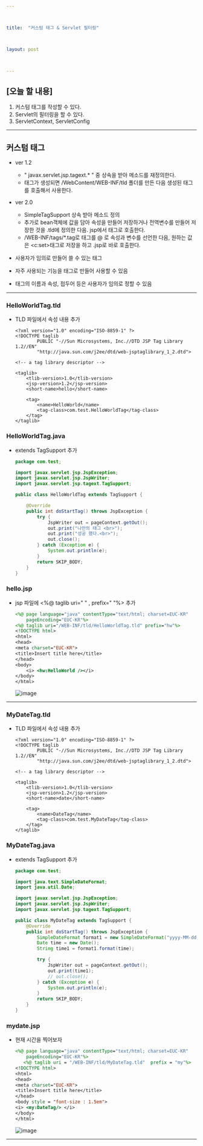 ```yaml
---



title:  "커스텀 태그 & Servlet 필터링"



layout: post



---
```



## [오늘 할 내용]
1. 커스텀 태그를 작성할 수 있다.
2. Servlet의 필터링을 할 수 있다.
3. ServletContext, ServletConfig

***

## 커스텀 태그
- ver 1.2
	- " javax.servlet.jsp.tagext.* " 중 상속을 받아 메소드를 재정의한다.
	- 태그가 생성되면 /WebContent/WEB-INF/tld 폴더를 만든 다음 생성된 태그를 호출해서 사용한다.
- ver 2.0
	- SimpleTagSupport 상속 받아 메소드 정의
	- 추가로 bean객체에 값을 담아 속성을 만들어 저장하거나 전역변수를 만들어 저장한 것을 .tld에 정의한 다음. jsp에서 태그로 호출한다.
	- /WEB-INF/tags/*.tag로 태그를 @ 로 속성과 변수를 선언한 다음, 원하는 값은 <c:set>태그로 저장을 하고 .jsp로 바로 호출한다.

- 사용자가 임의로 만들어 쓸 수 있는 태그
- 자주 사용되는 기능을 태그로 만들어 사용할 수 있음
- 태그의 이름과 속성, 접두어 등은 사용자가 임의로 정할 수 있음

***

### HelloWorldTag.tld
-  TLD 파일에서 속성 내용 추가

    ~~~ tld
    <?xml version="1.0" encoding="ISO-8859-1" ?>
    <!DOCTYPE taglib
            PUBLIC "-//Sun Microsystems, Inc.//DTD JSP Tag Library 1.2//EN"
            "http://java.sun.com/j2ee/dtd/web-jsptaglibrary_1_2.dtd">

    <!-- a tag library descriptor -->

    <taglib>
        <tlib-version>1.0</tlib-version>
        <jsp-version>1.2</jsp-version>
        <short-name>hello</short-name>

        <tag>
            <name>HelloWorld</name>
            <tag-class>com.test.HelloWorldTag</tag-class>
        </tag>
    </taglib>
    ~~~

### HelloWorldTag.java
- extends TagSupport 추가

    ~~~ java
    package com.test;

    import javax.servlet.jsp.JspException;
    import javax.servlet.jsp.JspWriter;
    import javax.servlet.jsp.tagext.TagSupport;

    public class HelloWorldTag extends TagSupport {

        @Override
        public int doStartTag() throws JspException {
            try {
                JspWriter out = pageContext.getOut();
                out.print("나만의 태그 <br>");
                out.print("성공 했다.<br>");
                out.close();
            } catch (Exception e) {
                System.out.println(e);
            }
            return SKIP_BODY;
        }
    }
    ~~~

### hello.jsp
- jsp 파일에 <%@ taglib uri=" " , prefix=" "%> 추가

    ~~~ jsp
    <%@ page language="java" contentType="text/html; charset=EUC-KR"
        pageEncoding="EUC-KR"%>
    <%@ taglib uri="/WEB-INF/tld/HelloWorldTag.tld" prefix="hw"%>
    <!DOCTYPE html>
    <html>
    <head>
    <meta charset="EUC-KR">
    <title>Insert title here</title>
    </head>
    <body>
        <i> <hw:HelloWorld /></i>
    </body>
    </html>
    ~~~

	![image](https://user-images.githubusercontent.com/52989294/87240575-8fad8780-c455-11ea-9b57-e2e9cfc9d837.png)

***

### MyDateTag.tld
-  TLD 파일에서 속성 내용 추가

    ~~~ tld
    <?xml version="1.0" encoding="ISO-8859-1" ?>
    <!DOCTYPE taglib
            PUBLIC "-//Sun Microsystems, Inc.//DTD JSP Tag Library 1.2//EN"
            "http://java.sun.com/j2ee/dtd/web-jsptaglibrary_1_2.dtd">

    <!-- a tag library descriptor -->

    <taglib>
        <tlib-version>1.0</tlib-version>
        <jsp-version>1.2</jsp-version>
        <short-name>date</short-name>

        <tag>
            <name>DateTag</name>
            <tag-class>com.test.MyDateTag</tag-class>
        </tag>
    </taglib>
    ~~~

### MyDateTag.java
- extends TagSupport 추가

    ~~~ java
    package com.test;

    import java.text.SimpleDateFormat;
    import java.util.Date;

    import javax.servlet.jsp.JspException;
    import javax.servlet.jsp.JspWriter;
    import javax.servlet.jsp.tagext.TagSupport;

    public class MyDateTag extends TagSupport {
        @Override
        public int doStartTag() throws JspException {
            SimpleDateFormat format1 = new SimpleDateFormat("yyyy-MM-dd HH:mm:ss");
            Date time = new Date();
            String time1 = format1.format(time);

            try {
                JspWriter out = pageContext.getOut();
                out.print(time1);
                // out.close();
            } catch (Exception e) {
                System.out.println(e);
            }
            return SKIP_BODY;
        }
    }
    ~~~

### mydate.jsp
- 현재 시간을 찍어보자

    ~~~ jsp
    <%@ page language="java" contentType="text/html; charset=EUC-KR"
        pageEncoding="EUC-KR"%>
       <%@ taglib uri = "/WEB-INF/tld/MyDateTag.tld"  prefix = "my"%>
    <!DOCTYPE html>
    <html>
    <head>
    <meta charset="EUC-KR">
    <title>Insert title here</title>
    </head>
    <body style = "font-size : 1.5em">
    <i> <my:DateTag/> </i>
    </body>
    </html>
    ~~~

	![image](https://user-images.githubusercontent.com/52989294/87240682-ba4c1000-c456-11ea-8b4c-26c5022df87c.png)

***























